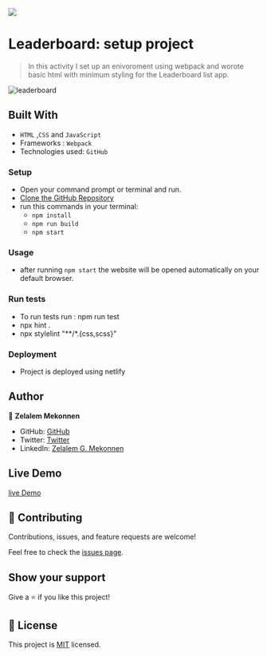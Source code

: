 ![](https://img.shields.io/badge/Microverse-blueviolet)

# Leaderboard: setup project

> In this activity I set up an enivoroment using webpack  and worote basic html with minimum styling for the Leaderboard list app.

![leaderboard](https://user-images.githubusercontent.com/92645881/156154982-6ef410fe-8ec8-46fd-af85-2576bc8a197c.png)

## Built With

- `HTML` ,`CSS` and `JavaScript`
- Frameworks : `Webpack`
- Technologies used: `GitHub`

### Setup
- Open your command prompt or terminal and run.
- [Clone the GitHub Repository](https://github.com/zmekonnen251/Leadboard.git)
- run this commands in your terminal:
     - `npm install`
     - `npm run build`
     - `npm start`

### Usage
- after running `npm start` the website will be opened automatically on your default browser.

### Run tests

- To run tests run : npm run test
- npx hint .
- npx stylelint "**/*.{css,scss}"

### Deployment

- Project is deployed using netlify

## Author

👤 **Zelalem Mekonnen**

- GitHub: [GitHub](https://github.com/zmekonnen251)
- Twitter: [Twitter](https://twitter.com/mek_zela)
- LinkedIn: [Zelalem G. Mekonnen](https://www.linkedin.com/in/zelalem-getachew/)

## Live Demo

[live Demo](https://leaderboar-zelalem.netlify.app)

## 🤝 Contributing

Contributions, issues, and feature requests are welcome!

Feel free to check the [issues page](../../issues/).

## Show your support

Give a ⭐️ if you like this project!


## 📝 License

This project is [MIT](./MIT.md) licensed.

